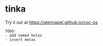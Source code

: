 # tinka

Try it out at https://atennapel.github.io/coc-os

```
TODO:
- add named holes
- insert metas
```
